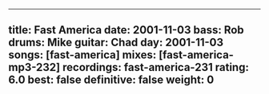 
---
title: Fast America
date: 2001-11-03
bass:	Rob
drums:	Mike
guitar:	Chad
day: 2001-11-03
songs: [fast-america]
mixes: [fast-america-mp3-232]
recordings: fast-america-231
rating: 6.0
best: false
definitive: false
weight: 0
---
